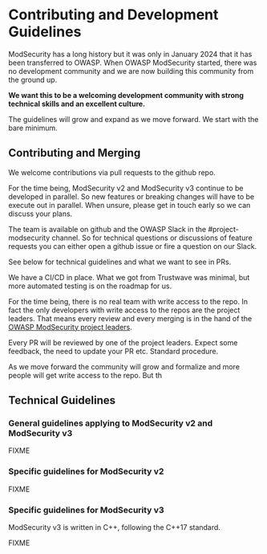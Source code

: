 # Contributing and Development Guidelines

ModSecurity has a long history but it was only in January 2024 that it has been transferred to OWASP. When OWASP ModSecurity started, there was no development community and we are now building this community from the ground up.

**We want this to be a welcoming development community with strong technical skills and an excellent culture.**

The guidelines will grow and expand as we move forward. We start with the bare minimum.

## Contributing and Merging

We welcome contributions via pull requests to the github repo.

For the time being, ModSecurity v2 and ModSecurity v3 continue to be developed in parallel. So new features or breaking changes will have to be execute out in parallel. When unsure, please get in touch early so we can discuss your plans.

The team is available on github and the OWASP Slack in the #project-modsecurity channel.
So for technical questions or discussions of feature requests you can either open a github issue or fire a question on our Slack.

See below for technical guidelines and what we want to see in PRs.

We have a CI/CD in place. What we got from Trustwave was minimal, but more automated testing is on the roadmap for us.

For the time being, there is no real team with write access to the repo. In fact the only developers with write access to the repos are the project leaders. That means every review and every merging is in the hand of the [OWASP ModSecurity project leaders](https://owasp.org/www-project-modsecurity/).

Every PR will be reviewed by one of the project leaders. Expect some feedback, the need to update your PR etc. Standard procedure.

As we move forward the community will grow and formalize and more people will get write access to the repo. But th


## Technical Guidelines

### General guidelines applying to ModSecurity v2 and ModSecurity v3

FIXME

### Specific guidelines for ModSecurity v2 

FIXME

### Specific guidelines for ModSecurity v3

ModSecurity v3 is written in C++, following the C++17 standard.

FIXME